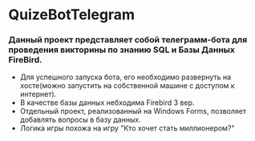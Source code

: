 # QuizeBotTelegram
### Данный проект представляет собой телеграмм-бота для проведения викторины по знанию SQL и Базы Данных FireBird.
- Для успешного запуска бота, его необходимо развернуть на хосте(можно запустить на собственной машине с доступом к интернет).
- В качестве базы данных небходима Firebird 3 вер.
- Отдельный проект, реализованный на Windows Forms, позволяет добавлять вопросы в базу данных.
- Логика игры похожа на игру "Кто хочет стать миллионером?"
